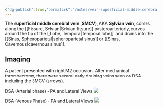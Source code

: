 ```yaml
---
{"dg-publish":true,"permalink":"/notes/vein-superficial-middle-cerebral/","tags":["anatomy","vein"],"created":"2023-07-23T21:22:25.069-07:00","updated":"2023-07-23T21:25:07.986-07:00"}
---
```



The **superficial middle cerebral vein** (**SMCV**), AKA **Sylvian vein**, corses along the [[Fissure, Sylvian\|Sylvian fissure]] posteroanteriorly, curves around the tip of the [[Lobe, Temporal\|temporal lobe]], and drains into the [[Sinus, Sphenoparietal\|sphenoparietal sinus]] or [[Sinus, Cavernous\|cavernous sinus]].

## Imaging

A patient presented with right M2 occlusion. After mechanical thrombectomy, there were several early draining veins seen on DSA including the SMCV (arrows).

DSA (Arterial phase) - PA and Lateral Views
![](https://i.imgur.com/Cfi6yN1.png)

DSA (Venous Phase) - PA and Lateral Views
![](https://i.imgur.com/fZ9SUEr.png)
